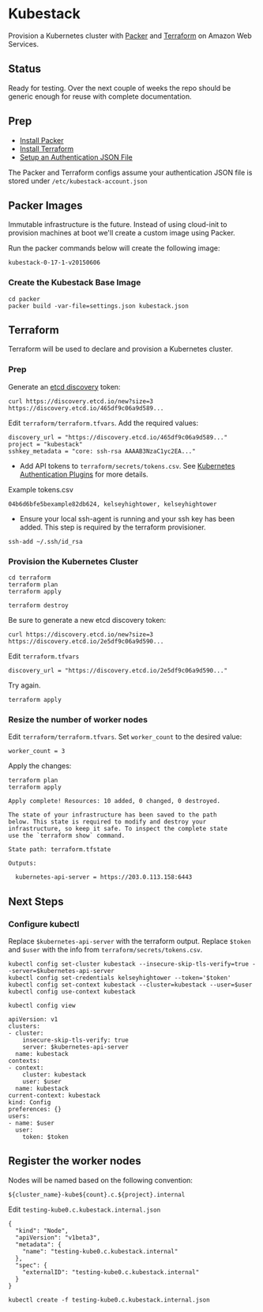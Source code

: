 # Kubestack

Provision a Kubernetes cluster with [Packer](https://packer.io) and [Terraform](https://www.terraform.io) on Amazon Web Services.

## Status

Ready for testing. Over the next couple of weeks the repo should be generic enough for reuse with complete documentation.

## Prep

- [Install Packer](https://packer.io/docs/installation.html)
- [Install Terraform](https://www.terraform.io/intro/getting-started/install.html)
- [Setup an Authentication JSON File](https://www.terraform.io/docs/providers/google/index.html#account_file)

The Packer and Terraform configs assume your authentication JSON file is stored under `/etc/kubestack-account.json`

## Packer Images

Immutable infrastructure is the future. Instead of using cloud-init to provision machines at boot we'll create a custom image using Packer.

Run the packer commands below will create the following image:

```
kubestack-0-17-1-v20150606
```

### Create the Kubestack Base Image

```
cd packer
packer build -var-file=settings.json kubestack.json
```

## Terraform

Terraform will be used to declare and provision a Kubernetes cluster.

### Prep

Generate an [etcd discovery](https://coreos.com/docs/cluster-management/setup/cluster-discovery/) token:

```
curl https://discovery.etcd.io/new?size=3
https://discovery.etcd.io/465df9c06a9d589...
```

Edit `terraform/terraform.tfvars`. Add the required values:

```
discovery_url = "https://discovery.etcd.io/465df9c06a9d589..."
project = "kubestack"
sshkey_metadata = "core: ssh-rsa AAAAB3NzaC1yc2EA..."
```

- Add API tokens to `terraform/secrets/tokens.csv`. See [Kubernetes Authentication Plugins](https://github.com/GoogleCloudPlatform/kubernetes/blob/release-1.0/docs/authentication.md) for more details.

Example tokens.csv

```
04b6d6bfe5bexample82db624, kelseyhightower, kelseyhightower
```

- Ensure your local ssh-agent is running and your ssh key has been added. This step is required by the terraform provisioner.

```
ssh-add ~/.ssh/id_rsa
```


### Provision the Kubernetes Cluster

```
cd terraform
terraform plan
terraform apply
```

```
terraform destroy
```

Be sure to generate a new etcd discovery token:

```
curl https://discovery.etcd.io/new?size=3
https://discovery.etcd.io/2e5df9c06a9d590...
```

Edit `terraform.tfvars`

```
discovery_url = "https://discovery.etcd.io/2e5df9c06a9d590..."
```

Try again.

```
terraform apply
```

### Resize the number of worker nodes

Edit `terraform/terraform.tfvars`. Set `worker_count` to the desired value:

```
worker_count = 3
```

Apply the changes:

```
terraform plan
terraform apply
```

```
Apply complete! Resources: 10 added, 0 changed, 0 destroyed.

The state of your infrastructure has been saved to the path
below. This state is required to modify and destroy your
infrastructure, so keep it safe. To inspect the complete state
use the `terraform show` command.

State path: terraform.tfstate

Outputs:

  kubernetes-api-server = https://203.0.113.158:6443
```

## Next Steps

### Configure kubectl

Replace `$kubernetes-api-server` with the terraform output.
Replace `$token` and `$user` with the info from `terraform/secrets/tokens.csv`.

```
kubectl config set-cluster kubestack --insecure-skip-tls-verify=true --server=$kubernetes-api-server
kubectl config set-credentials kelseyhightower --token='$token'
kubectl config set-context kubestack --cluster=kubestack --user=$user
kubectl config use-context kubestack
```

```
kubectl config view
```

```
apiVersion: v1
clusters:
- cluster:
    insecure-skip-tls-verify: true
    server: $kubernetes-api-server
  name: kubestack
contexts:
- context:
    cluster: kubestack
    user: $user
  name: kubestack
current-context: kubestack
kind: Config
preferences: {}
users:
- name: $user
  user:
    token: $token
```

## Register the worker nodes

Nodes will be named based on the following convention:

```
${cluster_name}-kube${count}.c.${project}.internal
```

Edit `testing-kube0.c.kubestack.internal.json`

```
{
  "kind": "Node",
  "apiVersion": "v1beta3",
  "metadata": {
    "name": "testing-kube0.c.kubestack.internal"
  },
  "spec": {
    "externalID": "testing-kube0.c.kubestack.internal"
  }
}
```

```
kubectl create -f testing-kube0.c.kubestack.internal.json
```
